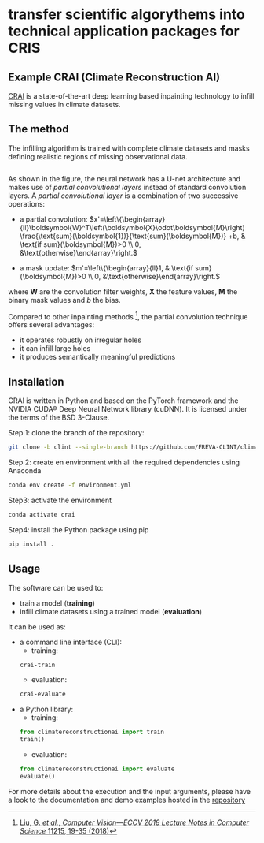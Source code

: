 # transfer scientific algorythems into technical application packages for CRIS

## Example CRAI (Climate Reconstruction AI)

[CRAI](https://github.com/FREVA-CLINT/climatereconstructionAI/tree/clint) is a state-of-the-art deep learning based inpainting technology to infill missing values in climate datasets.

## The method

The infilling algorithm is trained with complete climate datasets and masks defining realistic regions of missing observational data.

```{figure} /media/pconv-unet.png
```

As shown in the figure, the neural network has a U-net architecture and makes use of *partial convolutional layers* instead of standard convolution layers. A *partial convolutional layer* is a combination of two successive operations:

- a partial convolution:
$x'=\left\{\begin{array}{ll}\boldsymbol{W}^T\left(\boldsymbol{X}\odot\boldsymbol{M}\right) \frac{\text{sum}(\boldsymbol{1})}{\text{sum}(\boldsymbol{M})} +b, & \text{if sum}(\boldsymbol{M})>0 \\ 0, &\text{otherwise}\end{array}\right.$

- a mask update:
$m'=\left\{\begin{array}{ll}1, & \text{if sum}(\boldsymbol{M})>0 \\ 0, &\text{otherwise}\end{array}\right.$

where $\boldsymbol{W}$ are the convolution filter weights, $\boldsymbol{X}$ the feature values, $\boldsymbol{M}$ the binary mask values and $b$ the bias.

Compared to other inpainting methods [^1], the partial convolution technique offers several advantages:
- it operates robustly on irregular holes
- it can infill large holes
- it produces semantically meaningful predictions

[^1]: [Liu, G. *et al.*, *Computer Vision—ECCV 2018 Lecture Notes in Computer Science* 11215, 19-35 (2018)](https://doi.org/10.1007/978-3-030-01252-6_6)

## Installation

CRAI is written in Python and based on the PyTorch framework and the NVIDIA CUDA® Deep Neural Network library (cuDNN). It is licensed under the terms of the BSD 3-Clause.

Step 1: clone the branch of the repository:
```bash
git clone -b clint --single-branch https://github.com/FREVA-CLINT/climatereconstructionAI.git
```

Step 2: create en environment with all the required dependencies using Anaconda
```bash
conda env create -f environment.yml
```

Step3: activate the environment
```bash
conda activate crai
```

Step4: install the Python package using pip
```bash
pip install .
```

## Usage

The software can be used to:
- train a model (**training**)
- infill climate datasets using a trained model (**evaluation**)

It can be used as:
- a command line interface (CLI):
  - training:
  ```bash
  crai-train
  ```
  - evaluation:
  ```bash
  crai-evaluate
  ```
- a Python library:
  - training:
  ```python
  from climatereconstructionai import train
  train()
  ```
  - evaluation:
  ```python
  from climatereconstructionai import evaluate
  evaluate()
  ```

For more details about the execution and the input arguments, please have a look to the documentation and demo examples hosted in the [repository](https://github.com/FREVA-CLINT/climatereconstructionAI/tree/clint)
